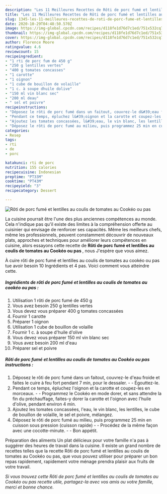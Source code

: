 ```yaml
---
description: "Les 11 Meilleures Recettes de Rôti de porc fumé et lentilles au coulis de tomates au Cookéo ou pas"
title: "Les 11 Meilleures Recettes de Rôti de porc fumé et lentilles au coulis de tomates au Cookéo ou pas"
slug: 1345-les-11-meilleures-recettes-de-roti-de-porc-fume-et-lentilles-au-coulis-de-tomates-au-cookeo-ou-pas
date: 2020-10-29T04:48:50.570Z
image: https://img-global.cpcdn.com/recipes/d118fe1d76d7c1ed/751x532cq70/roti-de-porc-fume-et-lentilles-au-coulis-de-tomates-au-cookeo-ou-pas-photo-principale-de-la-recette.jpg
thumbnail: https://img-global.cpcdn.com/recipes/d118fe1d76d7c1ed/751x532cq70/roti-de-porc-fume-et-lentilles-au-coulis-de-tomates-au-cookeo-ou-pas-photo-principale-de-la-recette.jpg
cover: https://img-global.cpcdn.com/recipes/d118fe1d76d7c1ed/751x532cq70/roti-de-porc-fume-et-lentilles-au-coulis-de-tomates-au-cookeo-ou-pas-photo-principale-de-la-recette.jpg
author: Florence Moore
ratingvalue: 4.6
reviewcount: 15
recipeingredient:
- "1 rti de porc fum de 450 g"
- "250 g lentilles vertes"
- "400 g tomates concasses"
- "1 carotte"
- "1 oignon"
- "1 cube de bouillon de volaille"
- "1 c. à soupe dhuile dolive"
- "150 ml vin blanc sec"
- "200 ml deau"
- " sel et poivre"
recipeinstructions:
- "Déposez le rôti de porc fumé dans un faitout, couvrez-le d&#39;eau froide et faites le cuire à feu fort pendant 7 min, pour le dessaler.  Égouttez-le."
- "Pendant ce temps, épluchez l&#39;oignon et la carotte et coupez-les en morceaux.  Programmez le Cookéo en mode dorer, et sans attendre la fin du préchauffage, faites-y dorer la carotte et l&#39;oignon avec l&#39;huile d&#39;olive, pendant environ 4 min."
- "Ajoutez les tomates concassées, l&#39;eau, le vin blanc, les lentilles, le cube de bouillon de volaille, le sel et poivre, mélangez."
- "Déposez le rôti de porc fumé au milieu, puis programmez 25 min en cuisson sous pression (cuisson rapide)  Procédez de la même façon avec une cocotte-minute.  Bon appétit."
categories:
- Resep
tags:
- rti
- de
- porc

katakunci: rti de porc 
nutrition: 155 calories
recipecuisine: Indonesian
preptime: "PT33M"
cooktime: "PT43M"
recipeyield: "3"
recipecategory: Dessert

---
```



![Rôti de porc fumé et lentilles au coulis de tomates au Cookéo ou pas](https://img-global.cpcdn.com/recipes/d118fe1d76d7c1ed/751x532cq70/roti-de-porc-fume-et-lentilles-au-coulis-de-tomates-au-cookeo-ou-pas-photo-principale-de-la-recette.jpg)

La cuisine pourrait être l'une des plus anciennes compétences au monde. Cela n'indique pas qu'il existe des limites à la compréhension offerte au cuisinier qui envisage de renforcer ses capacités. Même les meilleurs chefs, même les professionnels, peuvent constamment découvrir de nouveaux plats, approches et techniques pour améliorer leurs compétences en cuisine, alors essayons cette recette de <strong> Rôti de porc fumé et lentilles au coulis de tomates au Cookéo ou pas </strong>, nous J'espère que vous aimez.

<!--inarticleads1-->

À cuire rôti de porc fumé et lentilles au coulis de tomates au cookéo ou pas tue avoir besoin 10 Ingrédients et 4 pas. Voici comment vous atteindre cette.

##### Ingrédients de rôti de porc fumé et lentilles au coulis de tomates au cookéo ou pas :

1. Utilisation 1 rôti de porc fumé de 450 g
1. Vous avez besoin 250 g lentilles vertes
1. Vous devez vous préparer 400 g tomates concassées
1. Fournir 1 carotte
1. Préparer 1 oignon
1. Utilisation 1 cube de bouillon de volaille
1. Fournir 1 c. à soupe d&#39;huile d&#39;olive
1. Vous devez vous préparer 150 ml vin blanc sec
1. Vous avez besoin 200 ml d&#39;eau
1. Préparer  sel et poivre




<!--inarticleads2-->

##### Rôti de porc fumé et lentilles au coulis de tomates au Cookéo ou pas instructions :

1. Déposez le rôti de porc fumé dans un faitout, couvrez-le d&#39;eau froide et faites le cuire à feu fort pendant 7 min, pour le dessaler. -  - Égouttez-le.
1. Pendant ce temps, épluchez l&#39;oignon et la carotte et coupez-les en morceaux. -  - Programmez le Cookéo en mode dorer, et sans attendre la fin du préchauffage, faites-y dorer la carotte et l&#39;oignon avec l&#39;huile d&#39;olive, pendant environ 4 min.
1. Ajoutez les tomates concassées, l&#39;eau, le vin blanc, les lentilles, le cube de bouillon de volaille, le sel et poivre, mélangez.
1. Déposez le rôti de porc fumé au milieu, puis programmez 25 min en cuisson sous pression (cuisson rapide) -  - Procédez de la même façon avec une cocotte-minute. -  - Bon appétit.




<!--inarticleads1-->

<p>
Préparation des aliments Un plat délicieux pour votre famille n'a pas à suggérer des heures de travail dans la cuisine. Il existe un grand nombre de recettes telles que la recette Rôti de porc fumé et lentilles au coulis de tomates au Cookéo ou pas, que vous pouvez utiliser pour préparer un bon repas rapidement, rapidement votre ménage prendra plaisir aux fruits de votre travail.
</p>

<p>
<i>Si vous trouvez cette Rôti de porc fumé et lentilles au coulis de tomates au Cookéo ou pas recette utile, partagez-la avec vos amis ou votre famille, merci et bonne chance.</i>
</p>
